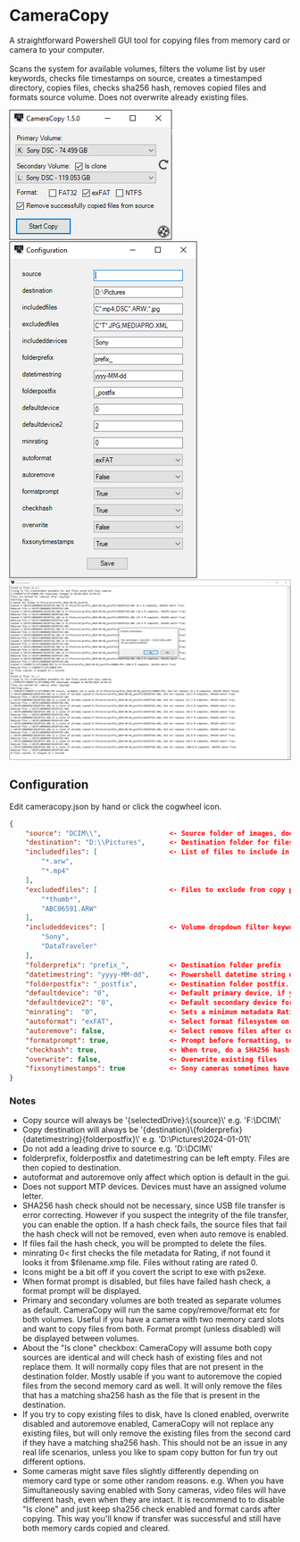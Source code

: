 ﻿# CameraCopy

A straightforward Powershell GUI tool for copying files from memory card or camera to your computer.<br><br>
Scans the system for available volumes, filters the volume list by user keywords, checks file timestamps on source, creates a timestamped directory, copies files, checks sha256 hash, removes copied files and formats source volume. Does not overwrite already existing files.

<img src="./screenshots/1.png" alt="Main window"><br>
<img src="./screenshots/3.png" alt="Configuration window"><br>
<img src="./screenshots/2.png" alt="Copy window and format confirmation">

## Configuration

Edit cameracopy.json by hand or click the cogwheel icon.

```json
{
    "source": "DCIM\\",                 <- Source folder of images, does not have to be set. Will only use volume letter if not set
    "destination": "D:\\Pictures",      <- Destination folder for files, must have full path
    "includedfiles": [                  <- List of files to include in copy, cameras might have additional files. Set to "*" if you want to copy everything
        "*.arw",
        "*.mp4"
    ],
    "excludedfiles": [                  <- Files to exclude from copy progress. Can be left empty
        "*thumb*",
        "ABC06591.ARW"
    ],
    "includeddevices": [                <- Volume dropdown filter keywords. If left empty, all found volumes will be listed
        "Sony",
        "DataTraveler"
    ],
    "folderprefix": "prefix_",          <- Destination folder prefix
    "datetimestring": "yyyy-MM-dd",     <- Powershell datetime string used in destination folder. yyyy-MM-dd meaning 2024-01-01
    "folderpostfix": "_postfix",        <- Destination folder postfix.
    "defaultdevice": "0",               <- Default primary device, if you know your device is always e.g. second on the list set to 1
    "defaultdevice2": "0",              <- Default secondary device for multicard copying. 0 is always None
    "minrating":  "0",                  <- Sets a minimum metadata Rating for files. Does not copy if no rating is found. 0 is off
    "autoformat": "exFAT",              <- Select format filesystem on start. Can be empty or any of FAT32, exFAT, NTFS
    "autoremove": false,                <- Select remove files after copying on start
    "formatprompt": true,               <- Prompt before formatting, set to false if you want to format without confirmation (dangerous)
    "checkhash": true,                  <- When true, do a SHA256 hash check fo each file after copy (slows down process)
    "overwrite": false,                 <- Overwrite existing files
    "fixsonytimestamps": true           <- Sony cameras sometimes have different CreationDate for the video files than the actual shooting time. Get the actual time from XML
}
```

### Notes
* Copy source will always be '{selectedDrive}:\\{source}\\' e.g. 'F:\\DCIM\\'
* Copy destination will always be '{destination}\\{folderprefix}{datetimestring}{folderpostfix}\\' e.g. 'D:\Pictures\2024-01-01\\'
* Do not add a leading drive to source e.g. 'D:\\DCIM\\'
* folderprefix, folderpostfix and datetimestring can be left empty. Files are then copied to destination.
* autoformat and autoremove only affect which option is default in the gui.
* Does not support MTP devices. Devices must have an assigned volume letter.
* SHA256 hash check should not be necessary, since USB file transfer is error correcting. However if you suspect the integrity of the file transfer, you can enable the option. If a hash check fails, the source files that fail the hash check will not be removed, even when auto remove is enabled.
* If files fail the hash check, you will be prompted to delete the files.
* minrating 0< first checks the file metadata for Rating, if not found it looks it from $filename.xmp file. Files without rating are rated 0.
* Icons might be a bit off if you covert the script to exe with ps2exe.
* When format prompt is disabled, but files have failed hash check, a format prompt will be displayed.
* Primary and secondary volumes are both treated as separate volumes as default. CameraCopy will run the same copy/remove/format etc for both volumes. Useful if you have a camera with two memory card slots and want to copy files from both. Format prompt (unless disabled) will be displayed between volumes.
* About the "Is clone" checkbox: CameraCopy will assume both copy sources are identical and will check hash of existing files and not replace them. It will normally copy files that are not present in the destination folder. Mostly usable if you want to autoremove the copied files from the second memory card as well. It will only remove the files that has a matching sha256 hash as the file that is present in the destination.
* If you try to copy existing files to disk, have Is cloned enabled, overwrite disabled and autoremove enabled, CameraCopy will not replace any existing files, but will only remove the existing files from the second card if they have a matching sha256 hash. This should not be an issue in any real life scenarios, unless you like to spam copy button for fun try out different options.
* Some cameras might save files slightly differently depending on memory card type or some other random reasons. e.g. When you have Simultaneously saving enabled with Sony cameras, video files will have different hash, even when they are intact. It is recommend to to disable "Is clone" and just keep sha256 check enabled and format cards after copying. This way you'll know if transfer was successful and still have both memory cards copied and cleared.
